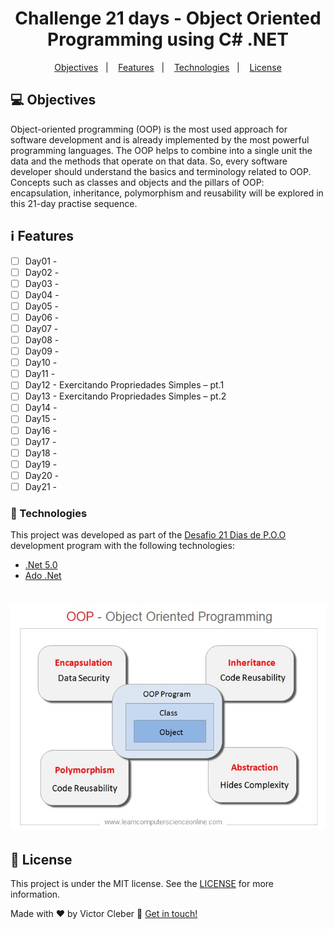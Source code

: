 ﻿<h1 align="center"> Challenge 21 days - Object Oriented Programming using C# .NET
 </h1>

<p align="center">
  <a href="#objectives">Objectives</a>&nbsp;&nbsp;&nbsp;|&nbsp;&nbsp;&nbsp;
  <a href="#features">Features</a>&nbsp;&nbsp;&nbsp;|&nbsp;&nbsp;&nbsp;
  <a href="#technologies">Technologies</a>&nbsp;&nbsp;&nbsp;|&nbsp;&nbsp;&nbsp;
  <a href="#license">License</a>
</p>


## :computer: Objectives
Object-oriented programming (OOP) is the most used approach for software development and 
is already implemented by the most powerful programming languages. 
The OOP helps to combine into a single unit the data and the methods that operate 
on that data. So, every software developer should understand the basics and terminology related 
to OOP. Concepts such as classes and objects and the pillars of OOP: 
encapsulation, inheritance, polymorphism and reusability will be explored 
in this 21-day practise sequence.

## :information_source: Features

- [ ] Day01 - 
- [ ] Day02 - 
- [ ] Day03 - 
- [ ] Day04 - 
- [ ] Day05 - 
- [ ] Day06 - 
- [ ] Day07 - 
- [ ] Day08 - 
- [ ] Day09 - 
- [ ] Day10 - 
- [ ] Day11 - 
- [ ] Day12 - Exercitando Propriedades Simples – pt.1
- [ ] Day13 - Exercitando Propriedades Simples – pt.2
- [ ] Day14 - 
- [ ] Day15 - 
- [ ] Day16 - 
- [ ] Day17 - 
- [ ] Day18 - 
- [ ] Day19 - 
- [ ] Day20 - 
- [ ] Day21 - 

### :rocket: Technologies

This project was developed as part of the [Desafio 21 Dias de P.O.O](https://www.youtube.com/channel/UCSxG4RK76hZG6HfACtgl-pg) development program with the following technologies:

-  [.Net 5.0](https://docs.microsoft.com/en-us/dotnet/core/dotnet-five)
-  [Ado .Net](https://docs.microsoft.com/en-us/dotnet/framework/data/adonet/ado-net-overview)

<h1 align="center">
  <img alt="Challenge 21 days [OOP] C#" title="#Challenge 21 days [OOP] C#Challenge_21_days_oop_cSharp" src="./images/oop.png" />
</h1>

## :memo: License
This project is under the MIT license. See the [LICENSE](https://github.com/victor-cleber/challenge_21_days_oop_cSharp/blob/master/LICENSE) for more information.


Made with ♥ by Victor Cleber :wave: [Get in touch!](https://www.linkedin.com/in/victor-cleber/?locale=en_US)
